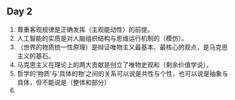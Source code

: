 <!--
 * @Author: 唐王瑶
 * @Email：tangwangyao@hualala.com
 * @Date: 2022-10-20 19:37:57
 * @LastEditors: 唐王瑶
 * @Description: 页面/组件/功能的描述
 * @FilePath: /graduateExamLearnEnglish/20221021/politics.md
-->
## Day 2
1. 尊重客观规律是正确发挥（主观能动性）的前提。
2. 人工智能的实质是对人脑组织结构与思维运行机制的（模仿）。
3. （世界的物质统一性原理）是辩证唯物主义最基本、最核心的观点，是马克思主义的基石。
4. 马克思主义在理论上的两大贡献是创立了唯物史观和（剩余价值学说）。
5. 哲学的‘物质’与‘具体的物’之间的关系可以说是共性与个性，也可以说是抽象与具体，但不能说是（整体和部分）
6. 